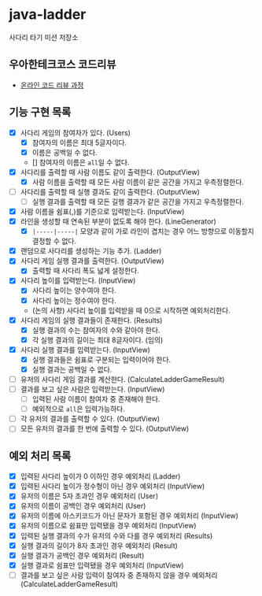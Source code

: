 # java-ladder

사다리 타기 미션 저장소

## 우아한테크코스 코드리뷰

- [온라인 코드 리뷰 과정](https://github.com/woowacourse/woowacourse-docs/blob/master/maincourse/README.md)

## 기능 구현 목록

- [x] 사다리 게임의 참여자가 있다. (Users)
    - [x] 참여자의 이름은 최대 5글자이다.
    - [x] 이름은 공백일 수 없다.
    - [] 참여자의 이름은 `all`일 수 없다.
- [x] 사다리를 출력할 때 사람 이름도 같이 출력한다. (OutputView)
    - [x] 사람 이름을 출력할 때 모든 사람 이름이 같은 공간을 가지고 우측정렬한다.
- [ ] 사다리를 출력할 때 실행 결과도 같이 출력한다. (OutputView)
  - [ ] 실행 결과를 출력할 때 모든 길행 결과가 같은 공간을 가지고 우측정렬한다.
- [x] 사람 이름을 쉼표(,)를 기준으로 입력받는다. (InputView)
- [x] 라인을 생성할 때 연속된 부분이 없도록 해야 한다. (LineGenerator)
    - [x] `|-----|-----|` 모양과 같이 가로 라인이 겹치는 경우 어느 방향으로 이동할지 결정할 수 없다.
- [x] 랜덤으로 사다리를 생성하는 기능 추가. (Ladder)
- [x] 사다리 게임 실행 결과를 출력한다. (OutputView)
    - [x] 출력할 때 사다리 폭도 넓게 설정한다.
- [x] 사다리 높이를 입력받는다. (InputView)
    - [x] 사다리 높이는 양수여야 한다.
    - [x] 사다리 높이는 정수여야 한다.
    - (논의 사항) 사다리 높이를 입력받을 때 0으로 시작하면 예외처리한다.
- [x] 사다리 게임의 실행 결과들이 존재한다. (Results)
    - [x] 실행 결과의 수는 참여자의 수와 같아야 한다.
    - [x] 각 실행 결과의 길이는 최대 8글자이다. (임의)
- [x] 사다리 실행 결과를 입력받는다. (InputView)
    - [x] 실행 결과들은 쉼표로 구분되는 입력이어야 한다.
    - [x] 실행 결과는 공백일 수 없다.
- [ ] 유저의 사다리 게임 결과를 계산한다. (CalculateLadderGameResult)
- [ ] 결과를 보고 싶은 사람은 입력받는다. (InputView)
    - [ ] 입력된 사람 이름이 참여자 중 존재해야 한다.
    - [ ] 예외적으로 `all`은 입력가능하다.
- [ ] 각 유저의 결과를 출력할 수 있다. (OutputView)
- [ ] 모든 유저의 결과를 한 번에 출력할 수 있다. (OutputView)

## 예외 처리 목록
- [x] 입력된 사다리 높이가 0 이하인 경우 예외처리 (Ladder)
- [x] 입력된 사다리 높이가 정수형이 아닌 경우 예외처리 (InputView)
- [x] 유저의 이름은 5자 초과인 경우 예외처리 (User)
- [x] 유저의 이름이 공백인 경우 예외처리 (User)
- [x] 유저의 이름에 아스키코드가 아닌 문자가 포함된 경우 예외처리 (InputView)
- [x] 유저의 이름으로 쉼표만 입력됐을 경우 예외처리 (InputView)
- [x] 입력된 실행 결과의 수가 유저의 수와 다를 경우 예외처리 (Results)
- [x] 실행 결과의 길이가 8자 초과인 경우 예외처리 (Result)
- [x] 실행 결과가 공백인 경우 예외처리 (Result)
- [x] 실행 결과로 쉼표만 입력됐을 경우 예외처리 (InputView)
- [ ] 결과를 보고 싶은 사람 입력이 참여자 중 존재하지 않을 경우 예외처리 (CalculateLadderGameResult)
